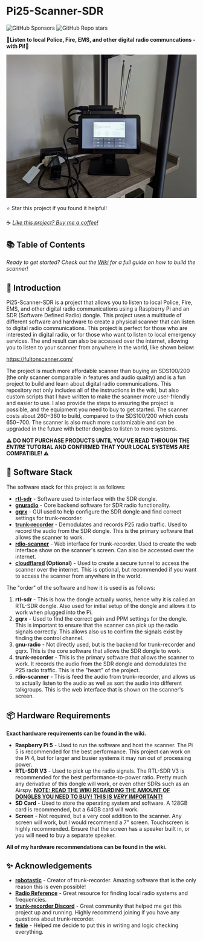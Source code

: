 # Pi25-Scanner-SDR
<!-- <div align="center"> -->

![GitHub Sponsors](https://img.shields.io/github/sponsors/fxllencode?logo=github&label=Sponsor%20this%20project!) ![GitHub Repo stars](https://img.shields.io/github/stars/fxllencode/Pi25-Scanner-SDR)

<!-- </div> -->

**🚨Listen to local Police, Fire, EMS, and other digital radio communcations - with Pi!🚨**

![Pi25-Scanner-SDR](https://github.com/FxllenCode/Pi25-Scanner-SDR/blob/main/images/PXL_20240711_165216659.jpg)


⭐ Star this project if you found it helpful!

☕ *[Like this project? Buy me a coffee!](https://github.com/sponsors/FxllenCode?frequency=one-time&sponsor=FxllenCode)*




## 📚 Table of Contents

*Ready to get started? Check out the [Wiki](https://github.com/FxllenCode/Pi25-Scanner-SDR/wiki/Step-0) for a full guide on how to build the scanner!*

## 🚀 Introduction

Pi25-Scanner-SDR is a project that allows you to listen to local Police, Fire, EMS, and other digital radio communications using a Raspberry Pi and an SDR (Software Defined Radio) dongle. This project uses a multitude of different software and hardware to create a physical scanner that can listen to digital radio communications. This project is perfect for those who are interested in digital radio, or for those who want to listen to local emergency services. The end result can also be accessed over the internet, allowing you to listen to your scanner from anywhere in the world, like shown below:

https://fultonscanner.com/

The project is much more affordable scanner than buying an SDS100/200 (the only scanner comparable in features and audio quality) and is a fun project to build and learn about digital radio communications. This repository not only includes all of the instructions in the wiki, but also custom scripts that I have written to make the scanner more user-friendly and easier to use. I also provide the steps to ensuring the project is possible, and the equipment you need to buy to get started. The scanner costs about $260-$360 to build, compared to the SDS100/200 which costs $650-$700. The scanner is also much more customizable and can be upgraded in the future with better dongles to listen to more systems. 

**⚠️ DO NOT PURCHASE PRODUCTS UNTIL YOU'VE READ THROUGH THE *ENTIRE* TUTORIAL AND CONFIRMED THAT YOUR LOCAL SYSTEMS ARE COMPATIBLE! ⚠️**

## 🔧 Software Stack

The software stack for this project is as follows:
- **[rtl-sdr](https://osmocom.org/projects/rtl-sdr/wiki)** - Software used to interface with the SDR dongle.
- **[gnuradio](https://gnuradio.org)** - Core backend software for SDR radio functionality. 
- **[gqrx](https://github.com/gqrx-sdr/gqrx)** - GUI used to help configure the SDR dongle and find correct settings for trunk-recorder.
- **[trunk-recorder](https://github.com/robotastic/trunk-recorder)** - Demodulates and records P25 radio traffic. Used to record the audio from the SDR dongle. This is the primary software that allows the scanner to work.
- **[rdio-scanner](https://github.com/chuot/rdio-scanner)** - Web interface for trunk-recorder. Used to create the web interface show on the scanner's screen. Can also be accessed over the internet.
- **[cloudflared](https://github.com/cloudflare/cloudflared) (Optional)** - Used to create a secure tunnel to access the scanner over the internet. This is optional, but recommended if you want to access the scanner from anywhere in the world.

The "order" of the software and how it is used is as follows:

1. **rtl-sdr** - This is how the dongle actually works, hence why it is called an RTL-SDR dongle. Also used for initial setup of the dongle and allows it to work when plugged into the Pi.
2. **gqrx** - Used to find the correct gain and PPM settings for the dongle. This is important to ensure that the scanner can pick up the radio signals correctly. This allows also us to confirm the signals exist by finding the control channel.
3. **gnu-radio** - Not directly used, but is the backend for trunk-recorder and gqrx. This is the core software that allows the SDR dongle to work.
4. **trunk-recorder** - This is the primary software that allows the scanner to work. It records the audio from the SDR dongle and demodulates the P25 radio traffic. This is the "heart" of the project. 
5. **rdio-scanner** - This is feed the audio from trunk-recorder, and allows us to actually listen to the audio as well as sort the audio into different talkgroups. This is the web interface that is shown on the scanner's screen.


## 📦 Hardware Requirements

**Exact hardware requirements can be found in the wiki.**

- **Raspberry Pi 5** - Used to run the software and host the scanner. The Pi 5 is recommended for the best performance. This project can work on the Pi 4, but for larger and busier systems it may run out of processing power. 
- **RTL-SDR V3** - Used to pick up the radio signals. The RTL-SDR V3 is recommended for the best performance-to-power ratio. Pretty much any derivative of this dongle will work, or even other SDRs such as an Airspy. <u>**NOTE: READ THE WIKI REGARDING THE AMOUNT OF DONGLES YOU NEED TO BUY! THIS IS *VERY* IMPORTANT!**</u>
- **SD Card** - Used to store the operating system and software. A 128GB card is recommended, but a 64GB card will work.
- **Screen** - Not required, but a very cool addition to the scanner. Any screen will work, but I would recommend a 7" screen. Touchscreen is highly recommended. Ensure that the screen has a speaker built in, or you will need to buy a separate speaker. 

**All of my hardware recommendations can be found in the wiki.**

## ✨ Acknowledgements

- **[robotastic](https://github.com/robotastic)** - Creator of trunk-recorder. Amazing software that is the only reason this is even possible!
- **[Radio Reference](https://www.radioreference.com/)** - Great resource for finding local radio systems and frequencies.
- **[trunk-recorder Discord](https://discord.gg/axbxsbsMdS)** - Great community that helped me get this project up and running. Highly recommend joining if you have any questions about trunk-recorder.
- **[fekie](https://github.com/fekie)** - Helped me decide to put this in writing and logic checking everything.
